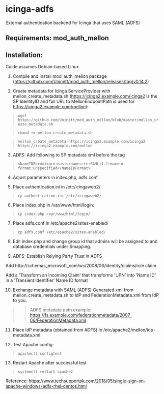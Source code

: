 # icinga-adfs

External authentication backend for Icinga that uses SAML (ADFS)

## Requirements: mod_auth_mellon

## Installation: 
Guide assumes Debian-based Linux

1. Compile and install mod_auth_mellon package (https://github.com/Uninett/mod_auth_mellon/releases/tag/v0.14.2)

2. Create metadata for Icinga ServiceProvider with mellon_create_metadata.sh (https://icinga2.example.com/icinga2 is the SP IdentityID and full URL to MellonEndpointPath is used for https://icinga2.example.com/mellon):

> ``wget https://github.com/Uninett/mod_auth_mellon/blob/master/mellon_create_metadata.sh``

> ``chmod +x mellon_create_metadata.sh``

> ``mellon_create_metadata https://icinga2.example.com/icinga2 https://icinga2.example.com/mellon``

3. ADFS: Add following to SP metadata xml before the </SPSSODescriptor> tag

> ``<NameIDFormat>urn:oasis:names:tc:SAML:1.1:nameid-format:unspecified</NameIDFormat>``

4. Adjust parameters in index.php, adfs.conf

5. Place authentication.ini in /etc/icingaweb2/

> ``cp authentication.ini /etc/icingaweb2/``

6. Place index.php in /var/www/html/login:

> ``cp index.php /var/www/html/login/``

7. Place adfs.conf in /etc/apache2/sites-enabled/

> ``cp adfs.conf /etc/apache2/sites-enabled/``

8. Edit index.php and change group id that admins will be assigned to and database credentials under $mapping.

9. ADFS: Establish Relying Party Trust in ADFS

Add http://schemas_microsoft_com/ws/2008/06/identity/claims/role claim

Add a 'Transform an Incoming Claim' that transforms 'UPN' into 'Name ID' in a 'Transient Identifier' Name ID format

10. Exchange metadata with SAML (ADFS) Generated xml from mellon_create_metadata.sh to IdP and FederationMetadata.xml from IdP to you.

>> ADFS metadata path example: https://fs.example.com/federationmetadata/2007-06/FederationMetadata.xml

11. Place IdP metadata (obtained from ADFS) in /etc/apache2/mellon/idp-metadata.xml

12. Test Apache config:

> ``apachectl configtest``

13. Restart Apache after successful test

> ``systemctl restart apache2``


Reference: https://www.techsupportpk.com/2018/05/single-sign-on-apache-windows-adfs-rhel-centos.html